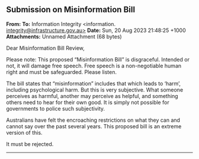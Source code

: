 ## Submission on Misinformation Bill

**From:**
**To:** Information Integrity <information. [integrity@infrastructure.gov.au>](mailto:information._integrity@infrastructure.gov.au)
**Date:** Sun, 20 Aug 2023 21:48:25 +1000
**Attachments:** Unnamed Attachment (68 bytes)

Dear Misinformation Bill Review,

Please note: This proposed “Misinformation Bill” is disgraceful. Intended or not, it will damage free speech. Free
speech is a non-negotiable human right and must be safeguarded. Please listen.

The bill states that “misinformation” includes that which leads to ‘harm’, including psychological harm. But this is very
subjective. What someone perceives as harmful, another may perceive as helpful, and something others need to hear
for their own good. It is simply not possible for governments to police such subjectivity.

Australians have felt the encroaching restrictions on what they can and cannot say over the past several years. This
proposed bill is an extreme version of this.

It must be rejected.


-----


